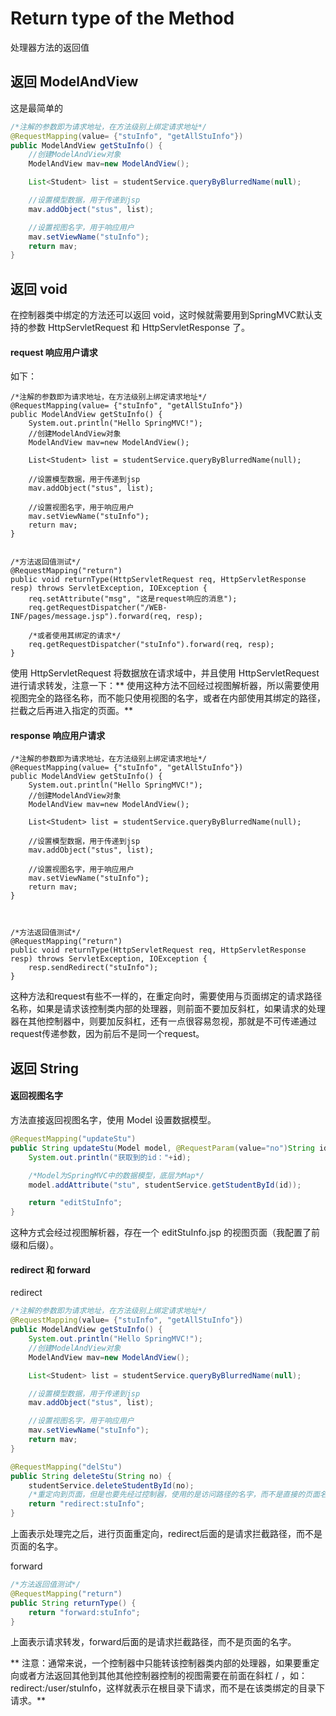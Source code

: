 # Return type of the Method

处理器方法的返回值

## 返回 ModelAndView

这是最简单的

```java
/*注解的参数即为请求地址，在方法级别上绑定请求地址*/
@RequestMapping(value= {"stuInfo", "getAllStuInfo"})
public ModelAndView getStuInfo() {
    //创建ModelAndView对象
    ModelAndView mav=new ModelAndView();

    List<Student> list = studentService.queryByBlurredName(null);

    //设置模型数据，用于传递到jsp
    mav.addObject("stus", list);

    //设置视图名字，用于响应用户
    mav.setViewName("stuInfo");
    return mav;
}
```

## 返回 void

在控制器类中绑定的方法还可以返回 void，这时候就需要用到SpringMVC默认支持的参数 HttpServletRequest 和 HttpServletResponse 了。

#### request 响应用户请求

如下：

```language
/*注解的参数即为请求地址，在方法级别上绑定请求地址*/
@RequestMapping(value= {"stuInfo", "getAllStuInfo"})
public ModelAndView getStuInfo() {
    System.out.println("Hello SpringMVC!");
    //创建ModelAndView对象
    ModelAndView mav=new ModelAndView();

    List<Student> list = studentService.queryByBlurredName(null);

    //设置模型数据，用于传递到jsp
    mav.addObject("stus", list);

    //设置视图名字，用于响应用户
    mav.setViewName("stuInfo");
    return mav;
}


/*方法返回值测试*/
@RequestMapping("return")
public void returnType(HttpServletRequest req, HttpServletResponse resp) throws ServletException, IOException {
    req.setAttribute("msg", "这是request响应的消息");
    req.getRequestDispatcher("/WEB-INF/pages/message.jsp").forward(req, resp);

	/*或者使用其绑定的请求*/
    req.getRequestDispatcher("stuInfo").forward(req, resp);
}
```

使用 HttpServletRequest 将数据放在请求域中，并且使用 HttpServletRequest 进行请求转发，注意一下：** 使用这种方法不回经过视图解析器，所以需要使用视图完全的路径名称，而不能只使用视图的名字，或者在内部使用其绑定的路径，拦截之后再进入指定的页面。**

#### response 响应用户请求

```language
/*注解的参数即为请求地址，在方法级别上绑定请求地址*/
@RequestMapping(value= {"stuInfo", "getAllStuInfo"})
public ModelAndView getStuInfo() {
    System.out.println("Hello SpringMVC!");
    //创建ModelAndView对象
    ModelAndView mav=new ModelAndView();

    List<Student> list = studentService.queryByBlurredName(null);

    //设置模型数据，用于传递到jsp
    mav.addObject("stus", list);

    //设置视图名字，用于响应用户
    mav.setViewName("stuInfo");
    return mav;
}



/*方法返回值测试*/
@RequestMapping("return")
public void returnType(HttpServletRequest req, HttpServletResponse resp) throws ServletException, IOException {
    resp.sendRedirect("stuInfo");
}
```

这种方法和request有些不一样的，在重定向时，需要使用与页面绑定的请求路径名称，如果是请求该控制类内部的处理器，则前面不要加反斜杠，如果请求的处理器在其他控制器中，则要加反斜杠，还有一点很容易忽视，那就是不可传递通过request传递参数，因为前后不是同一个request。

## 返回 String

#### 返回视图名字

方法直接返回视图名字，使用 Model 设置数据模型。

```java
@RequestMapping("updateStu")
public String updateStu(Model model, @RequestParam(value="no")String id) {
    System.out.println("获取到的id："+id);

    /*Model为SpringMVC中的数据模型，底层为Map*/
    model.addAttribute("stu", studentService.getStudentById(id));

    return "editStuInfo";
}
```

这种方式会经过视图解析器，存在一个 editStuInfo.jsp 的视图页面（我配置了前缀和后缀）。

#### redirect 和 forward

redirect

```java
/*注解的参数即为请求地址，在方法级别上绑定请求地址*/
@RequestMapping(value= {"stuInfo", "getAllStuInfo"})
public ModelAndView getStuInfo() {
    System.out.println("Hello SpringMVC!");
    //创建ModelAndView对象
    ModelAndView mav=new ModelAndView();

    List<Student> list = studentService.queryByBlurredName(null);

    //设置模型数据，用于传递到jsp
    mav.addObject("stus", list);

    //设置视图名字，用于响应用户
    mav.setViewName("stuInfo");
    return mav;
}

@RequestMapping("delStu")
public String deleteStu(String no) {
    studentService.deleteStudentById(no);
    /*重定向到页面，但是也要先经过控制器，使用的是访问路径的名字，而不是直接的页面名称*/
    return "redirect:stuInfo";
}
```

上面表示处理完之后，进行页面重定向，redirect后面的是请求拦截路径，而不是页面的名字。

forward

```java
/*方法返回值测试*/
@RequestMapping("return")
public String returnType() {
    return "forward:stuInfo";
}
```

上面表示请求转发，forward后面的是请求拦截路径，而不是页面的名字。

** 注意：通常来说，一个控制器中只能转该控制器类内部的处理器，如果要重定向或者方法返回其他到其他其他控制器控制的视图需要在前面在斜杠 / ，如：redirect:/user/stuInfo，这样就表示在根目录下请求，而不是在该类绑定的目录下请求。**